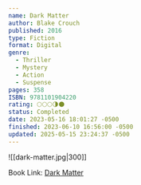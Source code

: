 ```yaml
---
name: Dark Matter
author: Blake Crouch
published: 2016
type: Fiction
format: Digital
genre:
  - Thriller
  - Mystery
  - Action
  - Suspense
pages: 358
ISBN: 9781101904220
rating: 🌕🌕🌕🌗🌑
status: Completed
date: 2023-05-16 18:01:27 -0500
finished: 2023-06-10 16:56:00 -0500
updated: 2025-05-15 23:24:37 -0500
---
```


![[dark-matter.jpg|300]]

Book Link: [Dark Matter](https://www.goodreads.com/en/book/show/27833670)
